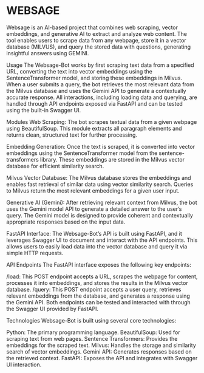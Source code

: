 # WEBSAGE
Websage is an AI-based project that combines web scraping, vector embeddings, and generative AI to extract and analyze web content. The tool enables users to scrape data from any webpage, store it in a vector database (MILVUS), and query the stored data with questions, generating insightful answers using GEMINI.

Usage
The Websage-Bot works by first scraping text data from a specified URL, converting the text into vector embeddings using the SentenceTransformer model, and storing these embeddings in Milvus. When a user submits a query, the bot retrieves the most relevant data from the Milvus database and uses the Gemini API to generate a contextually accurate response. All interactions, including loading data and querying, are handled through API endpoints exposed via FastAPI and can be tested using the built-in Swagger UI.

Modules
Web Scraping: The bot scrapes textual data from a given webpage using BeautifulSoup. This module extracts all paragraph elements and returns clean, structured text for further processing.

Embedding Generation: Once the text is scraped, it is converted into vector embeddings using the SentenceTransformer model from the sentence-transformers library. These embeddings are stored in the Milvus vector database for efficient similarity search.

Milvus Vector Database: The Milvus database stores the embeddings and enables fast retrieval of similar data using vector similarity search. Queries to Milvus return the most relevant embeddings for a given user input.

Generative AI (Gemini): After retrieving relevant context from Milvus, the bot uses the Gemini model API to generate a detailed answer to the user’s query. The Gemini model is designed to provide coherent and contextually appropriate responses based on the input data.

FastAPI Interface: The Websage-Bot’s API is built using FastAPI, and it leverages Swagger UI to document and interact with the API endpoints. This allows users to easily load data into the vector database and query it via simple HTTP requests.

API Endpoints
The FastAPI interface exposes the following key endpoints:

/load: This POST endpoint accepts a URL, scrapes the webpage for content, processes it into embeddings, and stores the results in the Milvus vector database.
/query: This POST endpoint accepts a user query, retrieves relevant embeddings from the database, and generates a response using the Gemini API.
Both endpoints can be tested and interacted with through the Swagger UI provided by FastAPI.

Technologies
Websage-Bot is built using several core technologies:

Python: The primary programming language.
BeautifulSoup: Used for scraping text from web pages.
Sentence Transformers: Provides the embeddings for the scraped text.
Milvus: Handles the storage and similarity search of vector embeddings.
Gemini API: Generates responses based on the retrieved context.
FastAPI: Exposes the API and integrates with Swagger UI interaction.
